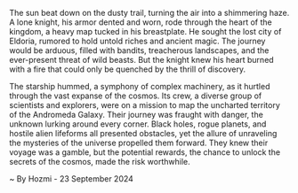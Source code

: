 
The sun beat down on the dusty trail, turning the air into a shimmering haze.  A lone knight, his armor dented and worn, rode through the heart of the kingdom, a heavy map tucked in his breastplate. He sought the lost city of Eldoria, rumored to hold untold riches and ancient magic. The journey would be arduous, filled with bandits, treacherous landscapes, and the ever-present threat of wild beasts. But the knight knew his heart burned with a fire that could only be quenched by the thrill of discovery.

The starship hummed, a symphony of complex machinery, as it hurtled through the vast expanse of the cosmos. Its crew, a diverse group of scientists and explorers, were on a mission to map the uncharted territory of the Andromeda Galaxy. Their journey was fraught with danger, the unknown lurking around every corner. Black holes, rogue planets, and hostile alien lifeforms all presented obstacles, yet the allure of unraveling the mysteries of the universe propelled them forward. They knew their voyage was a gamble, but the potential rewards, the chance to unlock the secrets of the cosmos, made the risk worthwhile. 

~ By Hozmi - 23 September 2024
